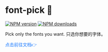# font-pick 🧺

<a href="https://www.npmjs.com/package/font-pick"><img alt="NPM version" src="https://img.shields.io/npm/v/font-pick.svg"></a> <a href="https://www.npmjs.com/package/font-pick"><img alt="NPM downloads" src="https://img.shields.io/npm/dm/font-pick.svg"></a>

Pick only the fonts you want. 只选你想要的字体。

<a href="https://flowus.cn/share/a1791146-7a16-4677-bb6f-dd7967448a34" style="  text-decoration: none; color: #1677ff;">点击前往文档👉</a> 